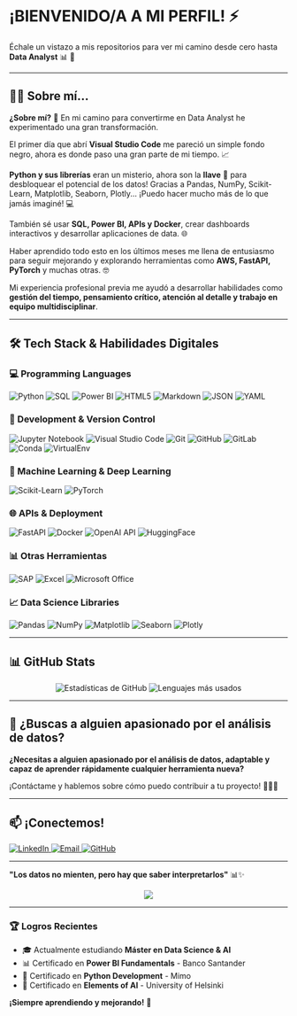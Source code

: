 # ¡BIENVENIDO/A A MI PERFIL! ⚡

Échale un vistazo a mis repositorios para ver mi camino desde cero hasta **Data Analyst** 📊 🚀

---

## 👨‍💻 Sobre mí...

**¿Sobre mí?** 🤔 En mi camino para convertirme en Data Analyst he experimentado una gran transformación. 

El primer día que abrí **Visual Studio Code** me pareció un simple fondo negro, ahora es donde paso una gran parte de mi tiempo. 📈

**Python y sus librerías** eran un misterio, ahora son la **llave** 🔑 para desbloquear el potencial de los datos! Gracias a Pandas, NumPy, Scikit-Learn, Matplotlib, Seaborn, Plotly... ¡Puedo hacer mucho más de lo que jamás imaginé! 💻

También sé usar **SQL, Power BI, APIs y Docker**, crear dashboards interactivos y desarrollar aplicaciones de data. 🌐

Haber aprendido todo esto en los últimos meses me llena de entusiasmo para seguir mejorando y explorando herramientas como **AWS, FastAPI, PyTorch** y muchas otras. 🤓

Mi experiencia profesional previa me ayudó a desarrollar habilidades como **gestión del tiempo, pensamiento crítico, atención al detalle y trabajo en equipo multidisciplinar**.

---

## 🛠️ Tech Stack & Habilidades Digitales

### **💻 Programming Languages**
![Python](https://img.shields.io/badge/Python-3776AB?style=for-the-badge&logo=python&logoColor=white)
![SQL](https://img.shields.io/badge/SQL-4479A1?style=for-the-badge&logo=postgresql&logoColor=white)
![Power BI](https://img.shields.io/badge/Power_BI-F2C811?style=for-the-badge&logo=powerbi&logoColor=black)
![HTML5](https://img.shields.io/badge/HTML5-E34F26?style=for-the-badge&logo=html5&logoColor=white)
![Markdown](https://img.shields.io/badge/Markdown-000000?style=for-the-badge&logo=markdown&logoColor=white)
![JSON](https://img.shields.io/badge/JSON-000000?style=for-the-badge&logo=json&logoColor=white)
![YAML](https://img.shields.io/badge/YAML-000000?style=for-the-badge&logo=yaml&logoColor=white)

### **🔧 Development & Version Control**
![Jupyter Notebook](https://img.shields.io/badge/Jupyter-F37626?style=for-the-badge&logo=jupyter&logoColor=white)
![Visual Studio Code](https://img.shields.io/badge/VS_Code-007ACC?style=for-the-badge&logo=visual-studio-code&logoColor=white)
![Git](https://img.shields.io/badge/Git-F05032?style=for-the-badge&logo=git&logoColor=white)
![GitHub](https://img.shields.io/badge/GitHub-100000?style=for-the-badge&logo=github&logoColor=white)
![GitLab](https://img.shields.io/badge/GitLab-FCA121?style=for-the-badge&logo=gitlab&logoColor=white)
![Conda](https://img.shields.io/badge/Conda-342B029?style=for-the-badge&logo=anaconda&logoColor=white)
![VirtualEnv](https://img.shields.io/badge/VirtualEnv-3776AB?style=for-the-badge&logo=python&logoColor=white)

### **🤖 Machine Learning & Deep Learning**
![Scikit-Learn](https://img.shields.io/badge/Scikit_Learn-F7931E?style=for-the-badge&logo=scikit-learn&logoColor=white)
![PyTorch](https://img.shields.io/badge/PyTorch-EE4C2C?style=for-the-badge&logo=pytorch&logoColor=white)

### **🌐 APIs & Deployment**
![FastAPI](https://img.shields.io/badge/FastAPI-009688?style=for-the-badge&logo=fastapi&logoColor=white)
![Docker](https://img.shields.io/badge/Docker-2496ED?style=for-the-badge&logo=docker&logoColor=white)
![OpenAI API](https://img.shields.io/badge/OpenAI-412991?style=for-the-badge&logo=openai&logoColor=white)
![HuggingFace](https://img.shields.io/badge/HuggingFace-FFD21E?style=for-the-badge&logo=huggingface&logoColor=black)

### **📊 Otras Herramientas**
![SAP](https://img.shields.io/badge/SAP-0FAAFF?style=for-the-badge&logo=sap&logoColor=white)
![Excel](https://img.shields.io/badge/Excel-217346?style=for-the-badge&logo=microsoftexcel&logoColor=white)
![Microsoft Office](https://img.shields.io/badge/Microsoft_Office-D83B01?style=for-the-badge&logo=microsoft-office&logoColor=white)

### **📈 Data Science Libraries**
![Pandas](https://img.shields.io/badge/Pandas-150458?style=for-the-badge&logo=pandas&logoColor=white)
![NumPy](https://img.shields.io/badge/NumPy-013243?style=for-the-badge&logo=numpy&logoColor=white)
![Matplotlib](https://img.shields.io/badge/Matplotlib-11557c?style=for-the-badge&logo=python&logoColor=white)
![Seaborn](https://img.shields.io/badge/Seaborn-3776AB?style=for-the-badge&logo=python&logoColor=white)
![Plotly](https://img.shields.io/badge/Plotly-3F4F75?style=for-the-badge&logo=plotly&logoColor=white)

---

## 📊 GitHub Stats

<p align="center">
  <img src="https://github-readme-stats.vercel.app/api?username=edusanchez11&show_icons=true&theme=radical" alt="Estadísticas de GitHub" />
  <img src="https://github-readme-stats.vercel.app/api/top-langs/?username=edusanchez11&layout=compact&theme=radical" alt="Lenguajes más usados" />
</p>

---

## 🎯 ¿Buscas a alguien apasionado por el análisis de datos?

**¿Necesitas a alguien apasionado por el análisis de datos, adaptable y capaz de aprender rápidamente cualquier herramienta nueva?** 

¡Contáctame y hablemos sobre cómo puedo contribuir a tu proyecto! 🙋‍♂️🤝

---

## 📫 ¡Conectemos!

<p align="left">
  <a href="www.linkedin.com/in/eduardo-sanchez1">
    <img src="https://img.shields.io/badge/LinkedIn-0077B5?style=for-the-badge&logo=linkedin&logoColor=white" alt="LinkedIn" />
  </a>
  <a href="mailto:eduardosanchezterroba@gmail.com">
    <img src="https://img.shields.io/badge/Gmail-D14836?style=for-the-badge&logo=gmail&logoColor=white" alt="Email" />
  </a>
  <a href="https://github.com/edusanchez11">
    <img src="https://img.shields.io/badge/GitHub-100000?style=for-the-badge&logo=github&logoColor=white" alt="GitHub" />
  </a>
</p>

---

**"Los datos no mienten, pero hay que saber interpretarlos"** 📊✨

<p align="center">
  <img src="https://capsule-render.vercel.app/api?type=waving&color=gradient&height=100&section=footer"/>
</p>

---

### 🏆 Logros Recientes
- 🎓 Actualmente estudiando **Máster en Data Science & AI**
- 📊 Certificado en **Power BI Fundamentals** - Banco Santander
- 🐍 Certificado en **Python Development** - Mimo
- 🤖 Certificado en **Elements of AI** - University of Helsinki

**¡Siempre aprendiendo y mejorando!** 🚀
